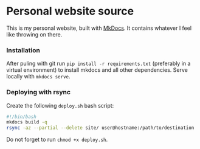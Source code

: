 # Personal website source
This is my personal website, built with [MkDocs](https://mkdocs.org). It contains whatever I feel like throwing on
there.

### Installation
After puling with git run `pip install -r requirements.txt` (preferably in a virtual environment) to install mkdocs and
all other dependencies.  Serve locally with `mkdocs serve`.

### Deploying with rsync
Create the following `deploy.sh` bash script:
```bash
#!/bin/bash
mkdocs build -q
rsync -az --partial --delete site/ user@hostname:/path/to/destination
```
Do not forget to run `chmod +x deploy.sh`.
